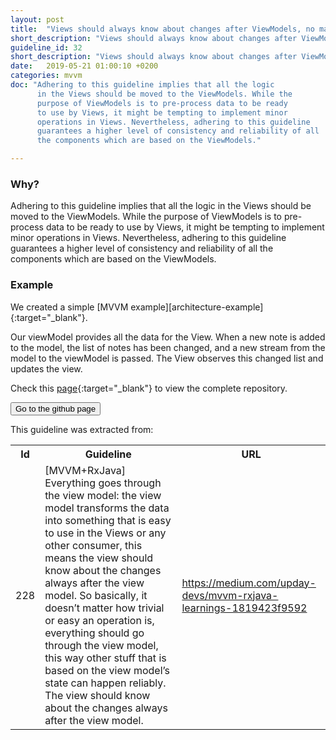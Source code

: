 ```yaml
---
layout: post
title:  "Views should always know about changes after ViewModels, no matter how trivial an operation may be."
short_description: "Views should always know about changes after ViewModels"
guideline_id: 32
short_description: "Views should always know about changes after ViewModels"
date:   2019-05-21 01:00:10 +0200
categories: mvvm
doc: "Adhering to this guideline implies that all the logic
      in the Views should be moved to the ViewModels. While the
      purpose of ViewModels is to pre-process data to be ready
      to use by Views, it might be tempting to implement minor
      operations in Views. Nevertheless, adhering to this guideline
      guarantees a higher level of consistency and reliability of all
      the components which are based on the ViewModels."

---
```

<h3>Why?</h3>
Adhering to this guideline implies that all the logic
in the Views should be moved to the ViewModels. While the
purpose of ViewModels is to pre-process data to be ready
to use by Views, it might be tempting to implement minor
operations in Views. Nevertheless, adhering to this guideline
guarantees a higher level of consistency and reliability of all
the components which are based on the ViewModels.



<h3>Example</h3>
We created a simple [MVVM example][architecture-example]{:target="_blank"}.

Our viewModel provides all the data for the View.
When a new note is added to the model, the list of notes has been changed, and a new stream from the model to the viewModel is passed.
The View observes this changed list and updates the view.


<script src="https://gist.github.com/Geertdepont/06e30ce3516c8ad36134543c9cbfe036.js"></script>

<script src="https://gist.github.com/Geertdepont/0cf01c5b3504ad226e946d261908cf44.js"></script>

Check this [page][architecture-example]{:target="_blank"} to view the complete repository.

<a href="https://github.com/Geertdepont/bachelor_thesis/tree/master/ArchitectureExample" target="_blank"><button type="button" class="btn btn-primary btn-icon-right">Go to the github page</button></a>

This guideline was extracted from:
<table id="guidelinelinks">
  <tr>
    <th>Id</th>
    <th>Guideline</th>
    <th>URL</th>
  </tr>
    <tr>
      <td>228</td>
      <td>[MVVM+RxJava] Everything goes through the view model: the view model transforms the data into something that is easy to use in the Views or any other consumer, this means the view should know about the changes always after the view model. So basically, it doesn’t matter how trivial or easy an operation is, everything should go through the view model, this way other stuff that is based on the view model’s state can happen reliably. The view should know about the changes always after the view model.</td>
     <td><a href="https://medium.com/upday-devs/mvvm-rxjava-learnings-1819423f9592" target="_blank">https://medium.com/upday-devs/mvvm-rxjava-learnings-1819423f9592</a></td>
    </tr>    
</table>

[architecture-example]: https://github.com/Geertdepont/bachelor_thesis/tree/master/ArchitectureExample